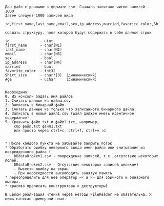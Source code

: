     Дан файл с данными в формате csv. Сначала записано число записей - 1000
    Затем следует 1000 записей вида

    id,first_name,last_name,email,sex,ip_address,married,favorite_color,Shirt_size,Age

    создать структуру, поля которой будут содержать в себе данные строк 

    id              - uint
    first_name      - char[N1]
    last_name       - char[N2]
    email           - char[N3]
    sex             - bool
    ip_address      - char[N4]
    married         - bool
    favorite_color  - int32
    Shirt_size      - char*[3]  (динамический)
    Age             - uchar     (динамический)
    

    Необходимо:
    0. Из консоли задать имя файлов
    1. Считать данные из файла.csv
    2. Записать в бинарный файл. 
    3. Считать данные из только что записанного бинарного файла.
    4. Записать в новый файл1.csv (файл должен иметь идентичное содержание)
    5. Сравнить файл.txt и файл1.txt, например,
        cmp файл.txt файл1.txt
        или просто через ctrl+c, ctrl+f, ctrl+v :d 


    * После каждого пункта не забывайте закрыть поток  
    * Обработать ошибку неверного ввода имен файла или считывание из поврежденного файла (
        DBdataBroken1.csv - повреждение записей, т.е. отсутствие некоторых полей. 
        DBdataBroken2.csv - Отсутствие некоторых записей целиком)
        - Вывести ошибку на экран
        - При необходиости высвободить занятую память
    * переопределить для нее оператор << и >> для обычного и бинарного вывода.
    * красиво прописать конструкторы и деструкторы)

    В целом реализация чтения через методы FileReader не обязательна. Я лишь написал примерный план.